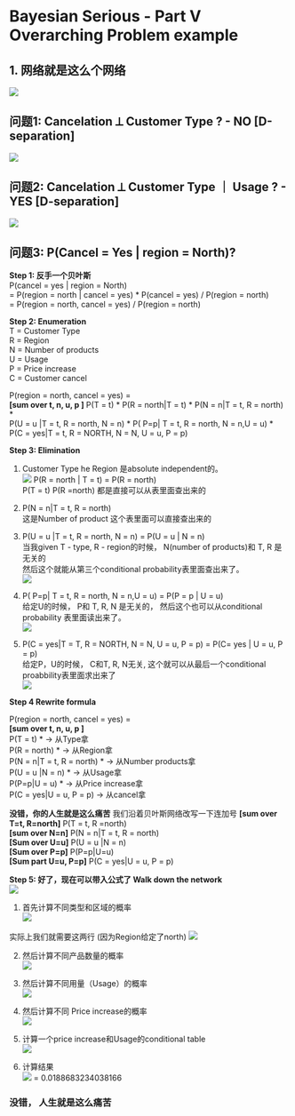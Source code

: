 # Bayesian Serious - Part V Overarching Problem example
## 1. 网络就是这么个网络
![](Bayesian%20Serious%20-%20Part%20V%20Overarching%20Problem%20example/CB4FA20A-E1FC-4B86-B343-8FDCA31C2949.png)

## 问题1: Cancelation ⟂ Customer Type ? - NO [D-separation]
![](Bayesian%20Serious%20-%20Part%20V%20Overarching%20Problem%20example/9ED2A20D-6BC8-4029-8CC5-DC44B92A0E18.png)


## 问题2: Cancelation ⟂ Customer Type ｜ Usage ? - YES [D-separation]
![](Bayesian%20Serious%20-%20Part%20V%20Overarching%20Problem%20example/08418565-B200-4C6A-AC06-E790798EEFEA.png)

## 问题3: P(Cancel = Yes | region = North)?             

**Step 1: 反手一个贝叶斯**              
P(cancel = yes | region = North)            
= P(region = north | cancel = yes) * P(cancel = yes) / P(region = north)            
= P(region = north, cancel = yes) /  P(region = north)              


**Step 2: Enumeration**              
T = Customer Type          
R = Region           
N = Number of products           
U = Usage             
P = Price increase           
C = Customer cancel         

P(region = north, cancel = yes) =             
**[sum over t, n, u, p ]** P(T = t) * P(R = north|T = t) * P(N = n|T = t, R = north) *             
P(U = u |T = t, R = north, N = n) *  P( P=p| T = t, R = north, N = n,U = u) *              
P(C = yes|T = t, R = NORTH, N = N, U = u, P = p)                    

**Step 3: Elimination**               
1. Customer Type he Region 是absolute independent的。             
![](Bayesian%20Serious%20-%20Part%20V%20Overarching%20Problem%20example/71EA00B4-DE42-48DE-B9B3-6778E46E20B0.png)
P(R = north | T = t) = P(R = north)               
P(T = t) P(R =north) 都是直接可以从表里面查出来的             

2. P(N = n|T = t, R = north)            
这是Number of product 这个表里面可以直接查出来的           

3. P(U = u |T = t, R = north, N = n) = P(U = u | N = n)               
当我given T - type, R - region的时候， N(number of products)和 T, R 是无关的               
然后这个就能从第三个conditional probability表里面查出来了。          
![](Bayesian%20Serious%20-%20Part%20V%20Overarching%20Problem%20example/1F855FEC-17D0-462B-806F-B403B5DAE107.png)

4. P( P=p| T = t, R = north, N = n,U = u) = P(P = p | U = u)              
给定U的时候， P和 T, R, N 是无关的， 然后这个也可以从conditional probability 表里面读出来了。         
![](Bayesian%20Serious%20-%20Part%20V%20Overarching%20Problem%20example/07985B5A-0CA5-4BEF-8761-F6F9E7C0E20B.png)


5. P(C = yes|T = T, R = NORTH, N = N, U = u, P = p) = P(C= yes | U = u, P = p)            
给定P，U的时候， C和T, R, N无关, 这个就可以从最后一个conditional proabbility表里面求出来了       
![](Bayesian%20Serious%20-%20Part%20V%20Overarching%20Problem%20example/A40C3DE5-48C6-45C6-8916-C5FD991189D3.png)

**Step 4 Rewrite formula**                 

P(region = north, cancel = yes) =              
**[sum over t, n, u, p ]**            
P(T = t) *                       -> 从Type拿                    
P(R = north) *                   -> 从Region拿                   
P(N = n|T = t, R = north) *      -> 从Number products拿          
P(U = u |N = n) *                -> 从Usage拿                
P(P=p|U = u) *                  -> 从Price increase拿              
P(C = yes|U = u, P = p)          -> 从cancel拿            

**没错，你的人生就是这么痛苦**
我们沿着贝叶斯网络改写一下连加号
**[sum over T=t, R=north]** P(T = t, R  =north)                         
**[sum over N=n]** P(N = n|T = t, R = north)            
**[Sum over U=u]** P(U = u |N = n)          
**[Sum over P=p]** P(P=p|U=u)                        
**[Sum part U=u, P=p]** P(C = yes|U = u, P = p)              


**Step 5: 好了，现在可以带入公式了 Walk down the network**                  
![](Bayesian%20Serious%20-%20Part%20V%20Overarching%20Problem%20example/85D2124B-9712-4DD6-998D-9935B7726F47.png)

1) 首先计算不同类型和区域的概率               
![](Bayesian%20Serious%20-%20Part%20V%20Overarching%20Problem%20example/94FEC20B-0600-489B-B88C-93F04251DBF6.png)    

实际上我们就需要这两行 (因为Region给定了north)
![](Bayesian%20Serious%20-%20Part%20V%20Overarching%20Problem%20example/41C692F5-01F5-4FC4-AF0B-944B10630AC5.png)    


2) 然后计算不同产品数量的概率            
![](Bayesian%20Serious%20-%20Part%20V%20Overarching%20Problem%20example/0193B5C7-159D-4DB4-AFCB-7756B76D9961.png)             


3) 然后计算不同用量（Usage）的概率                  
![](Bayesian%20Serious%20-%20Part%20V%20Overarching%20Problem%20example/9B6588C0-1885-4303-9D9D-39A8F7C47608.png)    


4) 然后计算不同 Price increase的概率             
![](Bayesian%20Serious%20-%20Part%20V%20Overarching%20Problem%20example/68EC4289-D642-4917-B860-2129869376E4.png)   


5) 计算一个price increase和Usage的conditional table             
![](Bayesian%20Serious%20-%20Part%20V%20Overarching%20Problem%20example/C1676C2B-34A9-4257-8DF2-2166DAA1F3AA.png) 



6) 计算结果                   
![](Bayesian%20Serious%20-%20Part%20V%20Overarching%20Problem%20example/A16F96FA-F0B2-4076-80F0-E9688B74E4C5.png)
= 0.0188683234038166                      

### 没错， 人生就是这么痛苦
